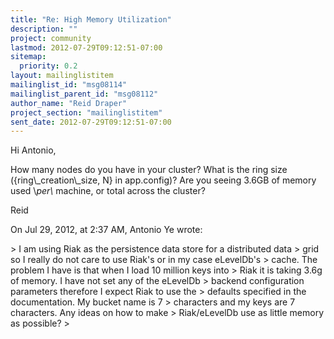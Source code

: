 ```yaml
---
title: "Re: High Memory Utilization"
description: ""
project: community
lastmod: 2012-07-29T09:12:51-07:00
sitemap:
  priority: 0.2
layout: mailinglistitem
mailinglist_id: "msg08114"
mailinglist_parent_id: "msg08112"
author_name: "Reid Draper"
project_section: "mailinglistitem"
sent_date: 2012-07-29T09:12:51-07:00
---
```



Hi Antonio,

How many nodes do you have in your cluster? What is
the ring size ({ring\\_creation\\_size, N} in app.config)?
Are you seeing 3.6GB of memory used \\_per\\_ machine,
or total across the cluster?

Reid


On Jul 29, 2012, at 2:37 AM, Antonio Ye wrote:

&gt; I am using Riak as the persistence data store for a distributed data
&gt; grid so I really do not care to use Riak's or in my case eLevelDb's
&gt; cache. The problem I have is that when I load 10 million keys into
&gt; Riak it is taking 3.6g of memory. I have not set any of the eLevelDb
&gt; backend configuration parameters therefore I expect Riak to use the
&gt; defaults specified in the documentation. My bucket name is 7
&gt; characters and my keys are 7 characters. Any ideas on how to make
&gt; Riak/eLevelDb use as little memory as possible?
&gt; 
